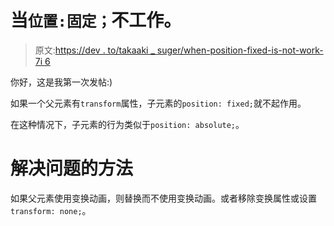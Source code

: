 # 当`位置:固定；`不工作。

> 原文:[https://dev . to/takaaki _ suger/when-position-fixed-is-not-work-7i 6](https://dev.to/takaaki_suger/when-position-fixed-is-not-working-7i6)

你好，这是我第一次发帖:)

如果一个父元素有`transform`属性，子元素的`position: fixed;`就不起作用。

在这种情况下，子元素的行为类似于`position: absolute;`。

# 解决问题的方法

如果父元素使用变换动画，则替换而不使用变换动画。或者移除变换属性或设置`transform: none;`。